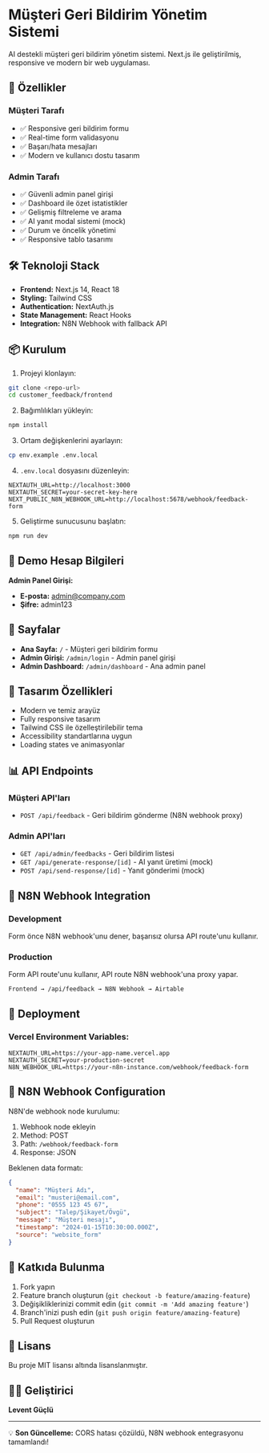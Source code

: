 # Müşteri Geri Bildirim Yönetim Sistemi

AI destekli müşteri geri bildirim yönetim sistemi. Next.js ile geliştirilmiş, responsive ve modern bir web uygulaması.

## 🚀 Özellikler

### Müşteri Tarafı
- ✅ Responsive geri bildirim formu
- ✅ Real-time form validasyonu
- ✅ Başarı/hata mesajları
- ✅ Modern ve kullanıcı dostu tasarım

### Admin Tarafı
- ✅ Güvenli admin panel girişi
- ✅ Dashboard ile özet istatistikler
- ✅ Gelişmiş filtreleme ve arama
- ✅ AI yanıt modal sistemi (mock)
- ✅ Durum ve öncelik yönetimi
- ✅ Responsive tablo tasarımı

## 🛠 Teknoloji Stack

- **Frontend:** Next.js 14, React 18
- **Styling:** Tailwind CSS
- **Authentication:** NextAuth.js
- **State Management:** React Hooks
- **Integration:** N8N Webhook with fallback API

## 📦 Kurulum

1. Projeyi klonlayın:
```bash
git clone <repo-url>
cd customer_feedback/frontend
```

2. Bağımlılıkları yükleyin:
```bash
npm install
```

3. Ortam değişkenlerini ayarlayın:
```bash
cp env.example .env.local
```

4. `.env.local` dosyasını düzenleyin:
```env
NEXTAUTH_URL=http://localhost:3000
NEXTAUTH_SECRET=your-secret-key-here
NEXT_PUBLIC_N8N_WEBHOOK_URL=http://localhost:5678/webhook/feedback-form
```

5. Geliştirme sunucusunu başlatın:
```bash
npm run dev
```

## 🔑 Demo Hesap Bilgileri

**Admin Panel Girişi:**
- **E-posta:** admin@company.com
- **Şifre:** admin123

## 📱 Sayfalar

- **Ana Sayfa:** `/` - Müşteri geri bildirim formu
- **Admin Girişi:** `/admin/login` - Admin panel girişi
- **Admin Dashboard:** `/admin/dashboard` - Ana admin panel

## 🎨 Tasarım Özellikleri

- Modern ve temiz arayüz
- Fully responsive tasarım
- Tailwind CSS ile özelleştirilebilir tema
- Accessibility standartlarına uygun
- Loading states ve animasyonlar

## 📊 API Endpoints

### Müşteri API'ları
- `POST /api/feedback` - Geri bildirim gönderme (N8N webhook proxy)

### Admin API'ları
- `GET /api/admin/feedbacks` - Geri bildirim listesi
- `GET /api/generate-response/[id]` - AI yanıt üretimi (mock)
- `POST /api/send-response/[id]` - Yanıt gönderimi (mock)

## 🔮 N8N Webhook Integration

### Development
Form önce N8N webhook'unu dener, başarısız olursa API route'unu kullanır.

### Production
Form API route'unu kullanır, API route N8N webhook'una proxy yapar.

```
Frontend → /api/feedback → N8N Webhook → Airtable
```

## 🚀 Deployment

### Vercel Environment Variables:
```
NEXTAUTH_URL=https://your-app-name.vercel.app
NEXTAUTH_SECRET=your-production-secret
N8N_WEBHOOK_URL=https://your-n8n-instance.com/webhook/feedback-form
```

## 🔧 N8N Webhook Configuration

N8N'de webhook node kurulumu:
1. Webhook node ekleyin
2. Method: POST
3. Path: `/webhook/feedback-form`
4. Response: JSON

Beklenen data formatı:
```json
{
  "name": "Müşteri Adı",
  "email": "musteri@email.com",
  "phone": "0555 123 45 67",
  "subject": "Talep/Şikayet/Övgü",
  "message": "Müşteri mesajı",
  "timestamp": "2024-01-15T10:30:00.000Z",
  "source": "website_form"
}
```

## 🤝 Katkıda Bulunma

1. Fork yapın
2. Feature branch oluşturun (`git checkout -b feature/amazing-feature`)
3. Değişikliklerinizi commit edin (`git commit -m 'Add amazing feature'`)
4. Branch'inizi push edin (`git push origin feature/amazing-feature`)
5. Pull Request oluşturun

## 📄 Lisans

Bu proje MIT lisansı altında lisanslanmıştır.

## 👨‍💻 Geliştirici

**Levent Güçlü**

---

💡 **Son Güncelleme:** CORS hatası çözüldü, N8N webhook entegrasyonu tamamlandı!